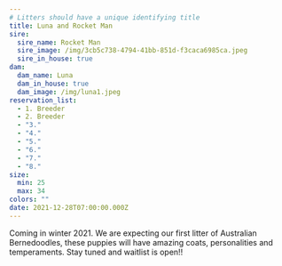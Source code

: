 ```yaml
---
# Litters should have a unique identifying title
title: Luna and Rocket Man
sire:
  sire_name: Rocket Man
  sire_image: /img/3cb5c738-4794-41bb-851d-f3caca6985ca.jpeg
  sire_in_house: true
dam:
  dam_name: Luna
  dam_in_house: true
  dam_image: /img/luna1.jpeg
reservation_list:
  - 1. Breeder
  - 2. Breeder
  - "3."
  - "4."
  - "5."
  - "6."
  - "7."
  - "8."
size:
  min: 25
  max: 34
colors: ""
date: 2021-12-28T07:00:00.000Z
---
```

Coming in winter 2021. We are expecting our first litter of Australian Bernedoodles, these puppies will have amazing coats, personalities and temperaments. Stay tuned and waitlist is open!!